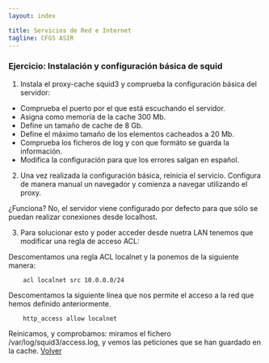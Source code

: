 ```yaml
---
layout: index

title: Servicios de Red e Internet
tagline: CFGS ASIR
---
```

### Ejercicio: Instalación y configuración básica de squid

1) Instala el proxy-cache squid3 y comprueba la configuración básica del servidor:

* Comprueba el puerto por el que está escuchando el servidor.
* Asigna como memoría de la cache 300 Mb.
* Define un tamaño de cache de 8 Gb.
* Define el máximo tamaño de los elementos cacheados a 20 Mb.
* Comprueba los ficheros de log y con que formáto se guarda la información.
* Modifica la configuración para que los errores salgan en español.

2) Una vez realizada la configuración básica, reinicia el servicio. Configura de manera manual un navegador y comienza a navegar utilizando el proxy.

¿Funciona? No, el servidor viene configurado por defecto para que sólo se puedan realizar conexiones desde localhost.

3) Para solucionar esto y poder acceder desde nuetra LAN tenemos que modificar una regla de acceso ACL:

Descomentamos una regla ACL localnet y la ponemos de la siguiente manera:

        acl localnet src 10.0.0.0/24

Descomentamos la siguiente línea que nos permite el acceso a la red que hemos definido anteriormente.

        http_access allow localnet

Reinicamos, y comprobamos: miramos el fichero /var/log/squid3/access.log, y vemos las peticiones que se han guardado en la cache.
[Volver](index)
